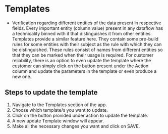 # Templates

- Verification regarding different entities of the data present in respective fields. Every important entity (column value) present in any dataflow has a technicality binned with it that distinguishes it from other entities. Templates provide a similar feature here. They contain some pre-build rules for some entities with their subject as the rule with which they can be distinguished. These rules consist of names from different entities so that they can be marked when their usage is required. For customer reliability, there is an option to even update the template where the customer can simply click on the button present under the Action column and update the parameters in the template or even produce a new one.

## Steps to update the template
1. Navigate to the Templates section of the app.
2. Choose which template/s you want to update.
3. Click on the button provided under action to update the template.
4. A new update Template window will appear.
5. Make all the necessary changes you want and click on SAVE.


